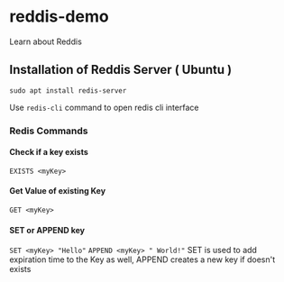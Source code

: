 # reddis-demo
Learn about Reddis

## Installation of Reddis Server ( Ubuntu )

```
sudo apt install redis-server
```
Use ``` redis-cli ``` command to open redis cli interface

### Redis Commands

#### Check if a key exists 
``` EXISTS <myKey> ```
#### Get Value of existing Key
``` GET <myKey> ```
#### SET or APPEND  key 
``` SET <myKey> "Hello" ```
``` APPEND <myKey> " World!" ```
SET is used to add expiration time to the Key as well,
APPEND creates a new key if doesn't exists 

